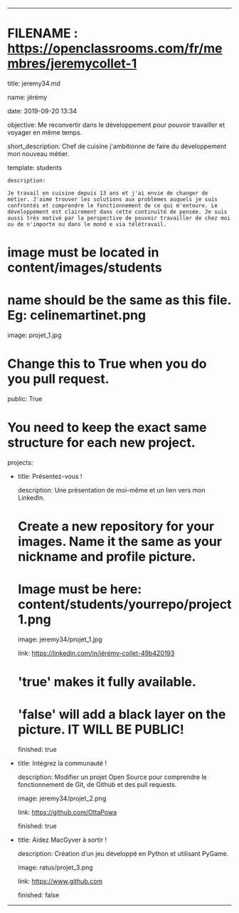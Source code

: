 ---


# FILENAME : https://openclassrooms.com/fr/membres/jeremycollet-1

title: jeremy34.md

name: jérémy

date: 2019-09-20 13:34

objective: Me reconvertir dans le développement pour pouvoir travailler et voyager en même temps.

short_description: Chef de cuisine j'ambitionne de faire du développement mon nouveau métier.

template: students

    description:

    Je travail en cuisine depuis 13 ans et j'ai envie de changer de métier. J'aime trouver les solutions aux problèmes auquels je suis confrontés et comprendre le fonctionnement de ce qui m'entoure. Le développement est clairement dans cette continuité de pensée. Je suis aussi très motivé par la perspective de pouvoir travailler de chez moi ou de n'importe ou dans le mond e via télétravail.



# image must be located in content/images/students

# name should be the same as this file. Eg: celinemartinet.png

image: projet_1.jpg


# Change this to True when you do you pull request.

public: True


# You need to keep the exact same structure for each new project.

projects:

  - title: Présentez-vous !

    description: Une présentation de moi-même et un lien vers mon LinkedIn.

    # Create a new repository for your images. Name it the same as your nickname and profile picture.

    # Image must be here: content/students/yourrepo/project1.png

    image: jeremy34/projet_1.jpg

    link: https://linkedin.com/in/jérémy-collet-49b420193

    # 'true' makes it fully available.

    # 'false' will add a black layer on the picture. IT WILL BE PUBLIC!

    finished: true

  - title: Intégrez la communauté !

    description: Modifier un projet Open Source pour comprendre le fonctionnement de Git, de Github et des pull requests. 

    image: jeremy34/projet_2.png

    link: https://github.com/OttaPowa

    finished: true

  - title: Aidez MacGyver à sortir !

    description: Création d’un jeu développé en Python et utilisant PyGame.

    image: ratus/projet_3.png

    link: https://www.github.com

    finished: false

---